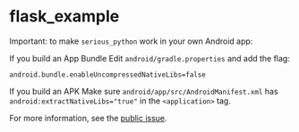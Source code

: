 # flask_example

Important: to make `serious_python` work in your own Android app:

If you build an App Bundle Edit `android/gradle.properties` and add the flag:

```
android.bundle.enableUncompressedNativeLibs=false
```


If you build an APK Make sure `android/app/src/AndroidManifest.xml` has `android:extractNativeLibs="true"` in the `<application>` tag.

For more information, see the [public issue](https://issuetracker.google.com/issues/147096055).